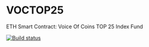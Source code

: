 # VOCTOP25
ETH Smart Contract: Voice Of Coins TOP 25 Index Fund

<a href='https://travis-ci.org/VoiceOfCoins/VOCTOP25?branch=master'><img src='https://travis-ci.org/VoiceOfCoins/VOCTOP25.svg?branch=master' alt='Build status' /></a>

